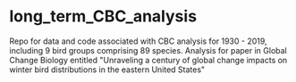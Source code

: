 # long_term_CBC_analysis
Repo for data and code associated with CBC analysis for 1930 - 2019, including 9 bird groups comprising 89 species.
Analysis for paper in Global Change Biology entitled "Unraveling a century of global change impacts on winter bird distributions in the eastern United States"
